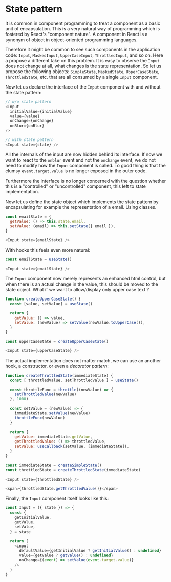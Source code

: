 # State pattern

It is common in component programming to treat a component as a basic unit of
encapsulation.  This is a very natural way of programming which is fostered by
React's "component nature". A component in React is a synonym of object in
object-oriented programming languages.

Therefore it might be common to see such components in the application code:
`Input`, `MaskedInput`, `UpperCaseInput`, `ThrottledInput`, and so on.  Here a
propose a different take on this problem.  It is easy to observe the `Input`
does not change at all, what changes is the state representation.  So let us
propose the following objects: `SimpleState`, `MaskedState`, `UpperCaseState`,
`ThrottledState`, etc. that are all consumed by a single `Input` component.

Now let us declare the interface of the `Input` component with and without the
state pattern:

```js
// w/o state pattern
<Input
  initialValue={initialValue}
  value={value}
  onChange={onChange}
  onBlur={onBlur}
/>

// with state pattern
<Input state={state} />
```

All the internals of the input are now hidden behind its interface. If now
we want to react to the `onblur` event and not the `onchange` event, we
do not need to modify how the `Input` component is called. To good thing is 
that the clumsy `event.target.value` is no longer exposed in the outer code.

Furthermore the interface is no longer concerned with the question whether this
is a "controlled" or "uncontrolled" component, this left to state
implementation.

Now let us define the state object which implements the state pattern by
encapsulating for example the representation of a email. Using classes.

```js
const emailState = {
  getValue: () => this.state.email,
  setValue: (email) => this.setState({ email }),
}

<Input state={emailState} />
```

With hooks this feels even more natural:

```js
const emailState = useState()

<Input state={emailState} />
```

The `Input` component now merely represents an enhanced html control, but when
there is an actual change in the value, this should be moved to the state object.
What if we want to allow/display only upper case text ?

```js
function createUpperCaseState() {
  const [value, setValue] = useState()

  return {
    getValue: () => value,
    setValue: (newValue) => setValue(newValue.toUpperCase()),
  }
}

const upperCaseState = createUpperCaseState()

<Input state={upperCaseState} />
```

The actual implementation does not matter match, we can use an another hook, a
constructor, or even a *decorator pattern*:

```js
function createThrottledState(immediateState) {
  const [ throttledValue, setThrottledValue ] = useState()

  const throttleFunc = throttle((newValue) => {
    setThrottledValue(newValue)
  }, 1000)

  const setValue = (newValue) => {
    immediateState.setValue(newValue)
    throttleFunc(newValue)
  }

  return {
    getValue: immediateState.getValue,
    getThrottledValue: () => throttledValue,
    setValue: useCallback(setValue, [immediateState]),
  }
}

const immediateState = createSimpleState()
const throttledState = createThrottledState(immediateState)

<Input state={throttledState} />

<span>{throttledState.getThrottledValue()}</span>
```

Finally, the `Input` component itself looks like this:

```js
const Input = ({ state }) => {
  const {
    getInitialValue,
    getValue,
    setValue,
  } = state

  return (
    <input
      defaultValue={getInitialValue ? getInitialValue() : undefined}
      value={getValue ? getValue() : undefined}
      onChange={(event) => setValue(event.target.value)}
    />
  )
}
```

